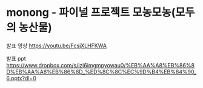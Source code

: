 # monong - 파이널 프로젝트 모농모농(모두의 농산물)

발표 영상
https://youtu.be/FcsjXLHFKWA

발표 ppt
https://www.dropbox.com/s/izi6imgmpyowau0/%EB%AA%A8%EB%86%8D%EB%AA%A8%EB%86%8D_%ED%8C%8C%EC%9D%B4%EB%84%90_6.pptx?dl=0

